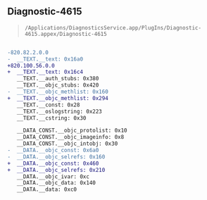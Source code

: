 ## Diagnostic-4615

> `/Applications/DiagnosticsService.app/PlugIns/Diagnostic-4615.appex/Diagnostic-4615`

```diff

-820.82.2.0.0
-  __TEXT.__text: 0x16a0
+820.100.56.0.0
+  __TEXT.__text: 0x16c4
   __TEXT.__auth_stubs: 0x380
   __TEXT.__objc_stubs: 0x420
-  __TEXT.__objc_methlist: 0x160
+  __TEXT.__objc_methlist: 0x294
   __TEXT.__const: 0x28
   __TEXT.__oslogstring: 0x223
   __TEXT.__cstring: 0x30

   __DATA_CONST.__objc_protolist: 0x10
   __DATA_CONST.__objc_imageinfo: 0x8
   __DATA_CONST.__objc_intobj: 0x30
-  __DATA.__objc_const: 0x6a0
-  __DATA.__objc_selrefs: 0x160
+  __DATA.__objc_const: 0x460
+  __DATA.__objc_selrefs: 0x210
   __DATA.__objc_ivar: 0xc
   __DATA.__objc_data: 0x140
   __DATA.__data: 0xc0

```
